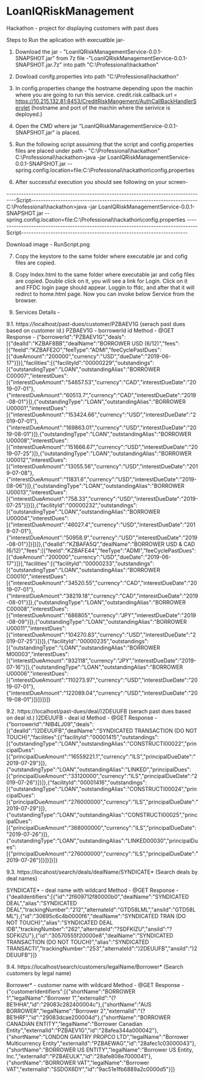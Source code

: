 # LoanIQRiskManagement
Hackathon - project for displaying customers with past dues

Steps to Run the aplication with execuatble jar-
1. Download the jar - "LoanIQRiskManagementService-0.0.1-SNAPSHOT.jar" from 7z file -"LoanIQRiskManagementService-0.0.1-SNAPSHOT.jar.7z" into path "C:\Professional\hackathon"
2. Dowload conifg.properties into path "C:\Professional\hackathon"
3. In config.properties change the hostname depending upon the machin where you are going to run this service. 
    credit.risk.callback.url = https://10.215.132.81:8453/CreditRiskMangement/AuthCallBackHandlerServlet (hostname and port of the machin where the serivice is deployed.)
4. Open the CMD where jar "LoanIQRiskManagementService-0.0.1-SNAPSHOT.jar" is placed.
5. Run the following script assuiming that the script and config.properties files are placed under path - "C:\Professional\hackathon"
    C:\Professional\hackathon>java -jar LoanIQRiskManagementService-0.0.1-SNAPSHOT.jar --spring.config.location=file:C:\Professional\hackathon\config.properties
    
6. After successful execution you should see following on your screen-

----------------------------------------------------------------------------------Script--------------------------------------------------------------------
C:\Professional\hackathon>java -jar LoanIQRiskManagementService-0.0.1-SNAPSHOT.jar --spring.config.location=file:C:\Professional\hackathon\config.properties
----------------------------------------------------------------------------------Script--------------------------------------------------------------------

Download image - RunScript.png

7. Copy the keystore to the same folder where executable jar and cofig files are copied.

8. Copy Index.html to the same folder where executable jar and cofig files are copied.
    Double click on it, you will see a link for Login. Click on it and FFDC login page should appear.
    Loggin to ffdc, and after that it will redirct to home.html page.
    Now you can invoke below Service from the browser.
    
9. Services Details - 

9.1. https://localhost/past-dues/customer/PZBAEV1G (serach past dues based on customer id.)
PZBAEV1G - borrowerId id
Method - @GET
Response -
{"borrowerId":"PZBAEV1G","deals":[{"dealId":"KZBAF8BB","dealName":"BORROWER USD (6/12)","fees":[{"feeId":"KZBAFE2O","feeType":"ADMI","feeCyclePastDues":[{"dueAmount":"200000","currency":"USD","dueDate":"2019-06-17"}]}],"facilities":[{"facilityId":"00000229","outstandings":[{"outstandingType":"LOAN","outstandingAlias":"BORROWER C00007","interestDues":[{"interestDueAmount":"54657.53","currency":"CAD","interestDueDate":"2019-07-01"},{"interestDueAmount":"60513.7","currency":"CAD","interestDueDate":"2019-08-01"}]},{"outstandingType":"LOAN","outstandingAlias":"BORROWER U00001","interestDues":[{"interestDueAmount":"153424.66","currency":"USD","interestDueDate":"2019-07-01"},{"interestDueAmount":"169863.01","currency":"USD","interestDueDate":"2019-08-01"}]},{"outstandingType":"LOAN","outstandingAlias":"BORROWER U00008","interestDues":[{"interestDueAmount":"151666.67","currency":"USD","interestDueDate":"2019-07-25"}]},{"outstandingType":"LOAN","outstandingAlias":"BORROWER U00012","interestDues":[{"interestDueAmount":"13055.56","currency":"USD","interestDueDate":"2019-07-08"},{"interestDueAmount":"11831.6","currency":"USD","interestDueDate":"2019-08-06"}]},{"outstandingType":"LOAN","outstandingAlias":"BORROWER U00013","interestDues":[{"interestDueAmount":"758.33","currency":"USD","interestDueDate":"2019-07-25"}]}]},{"facilityId":"00000232","outstandings":[{"outstandingType":"LOAN","outstandingAlias":"BORROWER U00004","interestDues":[{"interestDueAmount":"46027.4","currency":"USD","interestDueDate":"2019-07-01"},{"interestDueAmount":"50958.9","currency":"USD","interestDueDate":"2019-08-01"}]}]}]},{"dealId":"KZBAFA5Q","dealName":"BORROWER USD & CAD (6/12)","fees":[{"feeId":"KZBAFE44","feeType":"ADMI","feeCyclePastDues":[{"dueAmount":"200000","currency":"USD","dueDate":"2019-06-17"}]}],"facilities":[{"facilityId":"00000233","outstandings":[{"outstandingType":"LOAN","outstandingAlias":"BORROWER C00010","interestDues":[{"interestDueAmount":"34520.55","currency":"CAD","interestDueDate":"2019-07-01"},{"interestDueAmount":"38219.18","currency":"CAD","interestDueDate":"2019-08-01"}]},{"outstandingType":"LOAN","outstandingAlias":"BORROWER C00008","interestDues":[{"interestDueAmount":"686805","currency":"JPY","interestDueDate":"2019-08-09"}]},{"outstandingType":"LOAN","outstandingAlias":"BORROWER U00011","interestDues":[{"interestDueAmount":"104270.83","currency":"USD","interestDueDate":"2019-07-25"}]}]},{"facilityId":"00000235","outstandings":[{"outstandingType":"LOAN","outstandingAlias":"BORROWER M00003","interestDues":[{"interestDueAmount":"932118","currency":"JPY","interestDueDate":"2019-07-16"}]},{"outstandingType":"LOAN","outstandingAlias":"BORROWER U00006","interestDues":[{"interestDueAmount":"110273.97","currency":"USD","interestDueDate":"2019-07-01"},{"interestDueAmount":"122089.04","currency":"USD","interestDueDate":"2019-08-01"}]}]}]}]}

9.2. https://localhost/past-dues/deal/)2DEUUFB (serach past dues based on deal id.)
)2DEUUFB  - deal id
Method - @GET
Response -
{"borrowerId":"NIB4LJ09","deals":[{"dealId":")2DEUUFB","dealName":"SYNDICATED TRANSACTION (DO NOT TOUCH)","facilities":[{"facilityId":"00001415","outstandings":[{"outstandingType":"LOAN","outstandingAlias":"CONSTRUCTI00022","principalDues":[{"principalDueAmount":"16559221.1","currency":"ILS","principalDueDate":"2019-07-29"}]},{"outstandingType":"LOAN","outstandingAlias":"LINKED","principalDues":[{"principalDueAmount":"33120000","currency":"ILS","principalDueDate":"2019-07-26"}]}]},{"facilityId":"00001416","outstandings":[{"outstandingType":"LOAN","outstandingAlias":"CONSTRUCTI00024","principalDues":[{"principalDueAmount":"276000000","currency":"ILS","principalDueDate":"2019-07-29"}]},{"outstandingType":"LOAN","outstandingAlias":"CONSTRUCTI00025","principalDues":[{"principalDueAmount":"368000000","currency":"ILS","principalDueDate":"2019-07-26"}]},{"outstandingType":"LOAN","outstandingAlias":"LINKED00030","principalDues":[{"principalDueAmount":"276000000","currency":"ILS","principalDueDate":"2019-07-26"}]}]}]}]}

9.3. https://locahost/search/deals/dealName/SYNDICATE* (Search deals by deal names)

SYNDICATE*  - deal name with wildcard
Method - @GET
Response -
{"dealIdentifiers":[{"id":"2f609712f80000b0","dealName":"SYNDICATED DEAL","alias":"SYNDICATED DEAL","trackingNumber":"212","alternateId":"GTD58LML","ansiId":"GTD58LML"},{"id":"30695c6c4b0000f6","dealName":"SYNDICATED TRAN (DO NOT TOUCH)","alias":"SYNDICATED DEAL IDB","trackingNumber":"262","alternateId":"?SDFKIZU","ansiId":"?SDFKIZU"},{"id":"30570555f20000e8","dealName":"SYNDICATED TRANSACTION (DO NOT TOUCH)","alias":"SYNDICATED TRANSACTI","trackingNumber":"253","alternateId":")2DEUUFB","ansiId":")2DEUUFB"}]}

9.4. https://localhost/search/customers/legalName/Borrower* (Search customers by legal name)

Borrower*  - customer name with wildcard
Method - @GET
Response -
{"customerIdentifiers":[{"shortName":"BORROWER 1","legalName":"Borrower 1","externalId":"(?BE1HHA","id":"29083c282400004c"},{"shortName":"AUS BORROWER","legalName":"Borrower 2","externalId":"(?BE1HRF","id":"29083dcae200004d"},{"shortName":"BORROWER CANADIAN ENTITY","legalName":"Borrower Canadian Entity","externalId":"PZBAEV1G","id":"28afea344a000042"},{"shortName":"LONDON GANTRY PROPCO LTD","legalName":"Borrower Multicurrency Entity","externalId":"PZBAEWAG","id":"28afec1c03000043"},{"shortName":"BORROWER US ENTITY","legalName":"Borrower US Entity, Inc.","externalId":"PZBAEULK","id":"28afe808e7000041"},{"shortName":"BORROWER VAT","legalName":"Borrower VAT","externalId":"SSDOX6DY","id":"9ac51e1fb6889a2c0000d5"}]}
